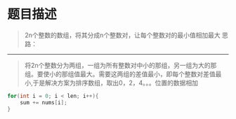 题目描述
===
>2n个整数的数组，将其分成n个整数对，让每个整数对的最小值相加最大
思路：
---
>将2n个整数分为两组，一组为所有整数对中小的那组，另一组为大的那组。要使小的那组值最大。需要这两组的差值最小，即每个整数对差值最小,于是解决方案为排序数组，取出0，2，4。。。位置的数据相加
```java
for(int i = 0; i < len; i++){
	sum += nums[i];
}
